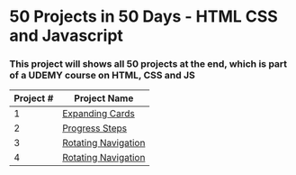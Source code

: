 # 50 Projects in 50 Days - HTML CSS and Javascript

### This project will shows all 50 projects at the end, which is part of a UDEMY course on HTML, CSS and JS

| Project # | Project Name                                                                                             |
| --------- | -------------------------------------------------------------------------------------------------------- |
| 1         | [Expanding Cards](https://github.com/Felix-Lie/50_Front_End_Projects/tree/main/ExpandingCards)           |
| 2         | [Progress Steps](https://github.com/Felix-Lie/50_Front_End_Projects/tree/main/Progress-Steps)            |
| 3         | [Rotating Navigation](https://github.com/Felix-Lie/50_Front_End_Projects/tree/main/Rotating-Navigation)  |
| 4         | [Rotating Navigation](https://github.com/Felix-Lie/50_Front_End_Projects/tree/main/Hidden-Search-Widget) |

